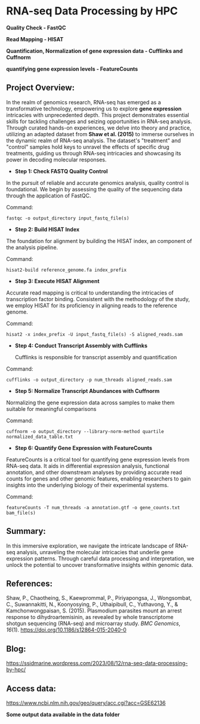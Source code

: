 # RNA-seq Data Processing by HPC

**Quality Check - FastQC**

**Read Mapping - HISAT**

**Quantification, Normalization of gene expression data - Cufflinks and Cuffnorm**

**quantifying gene expression levels - FeatureCounts**

## Project Overview:

In the realm of genomics research, RNA-seq has emerged as a transformative technology, empowering us to explore **gene expression** intricacies with unprecedented depth. This project demonstrates essential skills for tackling challenges and seizing opportunities in RNA-seq analysis. Through curated hands-on experiences, we delve into theory and practice, utilizing an adapted dataset from **Shaw et al. (2015)** to immerse ourselves in the dynamic realm of RNA-seq analysis. The dataset's "treatment" and "control" samples hold keys to unravel the effects of specific drug treatments, guiding us through RNA-seq intricacies and showcasing its power in decoding molecular responses.

-   **Step 1: Check FASTQ Quality Control**

In the pursuit of reliable and accurate genomics analysis, quality control is foundational. We begin by assessing the quality of the sequencing data through the application of FastQC.

Command:

`fastqc -o output_directory input_fastq_file(s)`

-   **Step 2: Build HISAT Index**

The foundation for alignment by building the HISAT index, an component of the analysis pipeline.

Command:

`hisat2-build reference_genome.fa index_prefix`

-   **Step 3: Execute HISAT Alignment**

Accurate read mapping is critical to understanding the intricacies of transcription factor binding. Consistent with the methodology of the study, we employ HISAT for its proficiency in aligning reads to the reference genome.

Command:

`hisat2 -x index_prefix -U input_fastq_file(s) -S aligned_reads.sam`

-   **Step 4: Conduct Transcript Assembly with Cufflinks**

    Cufflinks is responsible for transcript assembly and quantification

Command:

`cufflinks -o output_directory -p num_threads aligned_reads.sam`

-   **Step 5: Normalize Transcript Abundances with Cuffnorm**

Normalizing the gene expression data across samples to make them suitable for meaningful comparisons

Command:

`cuffnorm -o output_directory --library-norm-method quartile normalized_data_table.txt`

-   **Step 6: Quantify Gene Expression with FeatureCounts**

FeatureCounts is a critical tool for quantifying gene expression levels from RNA-seq data. It aids in differential expression analysis, functional annotation, and other downstream analyses by providing accurate read counts for genes and other genomic features, enabling researchers to gain insights into the underlying biology of their experimental systems.

Command:

`featureCounts -T num_threads -a annotation.gtf -o gene_counts.txt bam_file(s)`

## **Summary:**

In this immersive exploration, we navigate the intricate landscape of RNA-seq analysis, unraveling the molecular intricacies that underlie gene expression patterns. Through careful data processing and interpretation, we unlock the potential to uncover transformative insights within genomic data.

## References:

Shaw, P., Chaotheing, S., Kaewprommal, P., Piriyapongsa, J., Wongsombat, C., Suwannakitti, N., Koonyosying, P., Uthaipibull, C., Yuthavong, Y., & Kamchonwongpaisan, S. (2015). Plasmodium parasites mount an arrest response to dihydroartemisinin, as revealed by whole transcriptome shotgun sequencing (RNA-seq) and microarray study. *BMC Genomics*, *16*(1). <https://doi.org/10.1186/s12864-015-2040-0>

## Blog:

<https://ssidmarine.wordpress.com/2023/08/12/rna-seq-data-processing-by-hpc/>

## Access data:

<https://www.ncbi.nlm.nih.gov/geo/query/acc.cgi?acc=GSE62136>

**Some output data available in the data folder**

